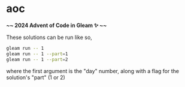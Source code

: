 aoc
===

**~~ 2024 Advent of Code in Gleam :sparkles: ~~**

These solutions can be run like so,

```sh
gleam run -- 1
gleam run -- 1 --part=1
gleam run -- 1 --part=2
```

where the first argument is the "day" number, along with a flag for the solution's "part" (1 or 2)
